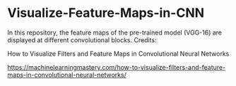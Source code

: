 # Visualize-Feature-Maps-in-CNN
In this repository, the feature maps of the pre-trained model (VGG-16) are displayed at different convolutional blocks.
Credits:

How to Visualize Filters and Feature Maps in Convolutional Neural Networks

https://machinelearningmastery.com/how-to-visualize-filters-and-feature-maps-in-convolutional-neural-networks/
